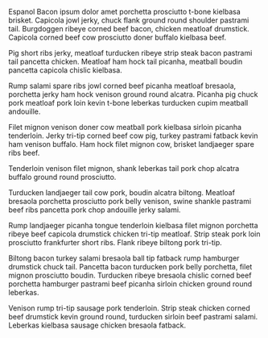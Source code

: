 Espanol Bacon ipsum dolor amet porchetta prosciutto t-bone kielbasa brisket. Capicola jowl jerky, chuck flank ground round shoulder pastrami tail. Burgdoggen ribeye corned beef bacon, chicken meatloaf drumstick. Capicola corned beef cow prosciutto doner buffalo kielbasa beef.

Pig short ribs jerky, meatloaf turducken ribeye strip steak bacon pastrami tail pancetta chicken. Meatloaf ham hock tail picanha, meatball boudin pancetta capicola chislic kielbasa.

Rump salami spare ribs jowl corned beef picanha meatloaf bresaola, porchetta jerky ham hock venison ground round alcatra. Picanha pig chuck pork meatloaf pork loin kevin t-bone leberkas turducken cupim meatball andouille.

Filet mignon venison doner cow meatball pork kielbasa sirloin picanha tenderloin. Jerky tri-tip corned beef cow pig, turkey pastrami fatback kevin ham venison buffalo. Ham hock filet mignon cow, brisket landjaeger spare ribs beef.

Tenderloin venison filet mignon, shank leberkas tail pork chop alcatra buffalo ground round prosciutto.

Turducken landjaeger tail cow pork, boudin alcatra biltong. Meatloaf bresaola porchetta prosciutto pork belly venison, swine shankle pastrami beef ribs pancetta pork chop andouille jerky salami.

Rump landjaeger picanha tongue tenderloin kielbasa filet mignon porchetta ribeye beef capicola drumstick chicken tri-tip meatloaf. Strip steak pork loin prosciutto frankfurter short ribs. Flank ribeye biltong pork tri-tip.

Biltong bacon turkey salami bresaola ball tip fatback rump hamburger drumstick chuck tail. Pancetta bacon turducken pork belly porchetta, filet mignon prosciutto boudin. Turducken ribeye bresaola chislic corned beef porchetta hamburger pastrami beef picanha sirloin chicken ground round leberkas.

Venison rump tri-tip sausage pork tenderloin. Strip steak chicken corned beef drumstick kevin ground round, turducken sirloin beef pastrami salami. Leberkas kielbasa sausage chicken bresaola fatback.
